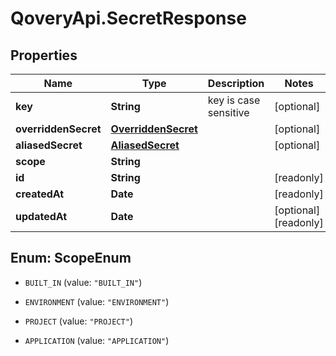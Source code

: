 # QoveryApi.SecretResponse

## Properties

Name | Type | Description | Notes
------------ | ------------- | ------------- | -------------
**key** | **String** | key is case sensitive | [optional] 
**overriddenSecret** | [**OverriddenSecret**](OverriddenSecret.md) |  | [optional] 
**aliasedSecret** | [**AliasedSecret**](AliasedSecret.md) |  | [optional] 
**scope** | **String** |  | 
**id** | **String** |  | [readonly] 
**createdAt** | **Date** |  | [readonly] 
**updatedAt** | **Date** |  | [optional] [readonly] 



## Enum: ScopeEnum


* `BUILT_IN` (value: `"BUILT_IN"`)

* `ENVIRONMENT` (value: `"ENVIRONMENT"`)

* `PROJECT` (value: `"PROJECT"`)

* `APPLICATION` (value: `"APPLICATION"`)




